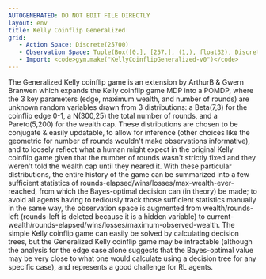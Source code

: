 ```yaml
---
AUTOGENERATED: DO NOT EDIT FILE DIRECTLY
layout: env
title: Kelly Coinflip Generalized
grid:
   - Action Space: Discrete(25700)
   - Observation Space: Tuple(Box([0.], [257.], (1,), float32), Discrete(332), Discrete(332), Discrete(332), Box([0.], [257.], (1,), float32))
   - Import: <code>gym.make("KellyCoinflipGeneralized-v0")</code>
---
```

The Generalized Kelly coinflip game is an extension by ArthurB & Gwern Branwen
which expands the Kelly coinflip game MDP into a POMDP, where the 3 key parameters
(edge, maximum wealth, and number of rounds) are unknown random variables drawn
from 3 distributions: a Beta(7,3) for the coinflip edge 0-1, a N(300,25) the total
number of rounds, and a Pareto(5,200) for the wealth cap. These distributions are
chosen to be conjugate & easily updatable, to allow for inference (other choices
like the geometric for number of rounds wouldn't make observations informative),
and to loosely reflect what a human might expect in the original Kelly coinflip
game given that the number of rounds wasn't strictly fixed and they weren't told
the wealth cap until they neared it. With these particular distributions, the
entire history of the game can be summarized into a few sufficient statistics of
rounds-elapsed/wins/losses/max-wealth-ever-reached, from which the Bayes-optimal
decision can (in theory) be made; to avoid all agents having to tediously track
those sufficient statistics manually in the same way, the observation space is
augmented from wealth/rounds-left (rounds-left is deleted because it is a hidden
variable) to current-wealth/rounds-elapsed/wins/losses/maximum-observed-wealth.
The simple Kelly coinflip game can easily be solved by calculating decision trees,
but the Generalized Kelly coinflip game may be intractable (although the analysis
for the edge case alone suggests that the Bayes-optimal value may be very close to
what one would calculate using a decision tree for any specific case), and
represents a good challenge for RL agents.